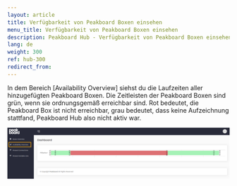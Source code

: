 ```yaml
---
layout: article
title: Verfügbarkeit von Peakboard Boxen einsehen
menu_title: Verfügbarkeit von Peakboard Boxen einsehen 
description: Peakboard Hub - Verfügbarkeit von Peakboard Boxen einsehen 
lang: de
weight: 300
ref: hub-300
redirect_from:
---
```


In dem Bereich [Availability Overview] siehst du die Laufzeiten aller hinzugefügten Peakboard Boxen. 
Die Zeitleisten der Peakboard Boxen sind grün, wenn sie ordnungsgemäß erreichbar sind. 
Rot bedeutet, die Peakboard Box ist nicht erreichbar, grau bedeutet, dass keine Aufzeichnung stattfand, Peakboard Hub also nicht aktiv war.

![Availability Overview](/assets/images/hub/hub_availabilityoverview.png) 
